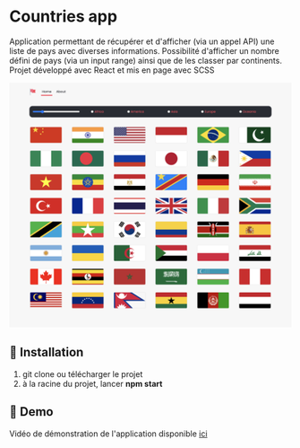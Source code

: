 # Countries app

Application permettant de récupérer et d'afficher (via un appel API) une liste de pays avec diverses informations. 
Possibilité d'afficher un nombre défini de pays (via un input range) ainsi que de les classer par continents.
Projet développé avec React et mis en page avec SCSS 

![Screenshot](screenshot.png)

## 🚀 Installation

1. git clone ou télécharger le projet
2. à la racine du projet, lancer **npm start** 


## 💫 Demo

Vidéo de démonstration de l'application disponible [ici](https://drive.google.com/file/d/1CgASOopJozOfaHEMDn0A0qFuaH1kZ6Lc)
